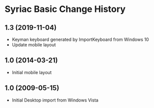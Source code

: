 Syriac Basic Change History
====================

1.3 (2019-11-04)
----------------
* Keyman keyboard generated by ImportKeyboard from Windows 10 
* Update mobile layout

1.0 (2014-03-21)
----------------
* Initial mobile layout

1.0 (2009-05-15)
----------------------
* Initial Desktop import from Windows Vista

